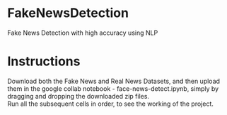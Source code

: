 # FakeNewsDetection
Fake News Detection with high accuracy using NLP
# Instructions  
Download both the Fake News and Real News Datasets, and then upload them in the google collab notebook - face-news-detect.ipynb, simply by dragging and dropping the downloaded zip files.  
Run all the subsequent cells in order, to see the working of the project.
